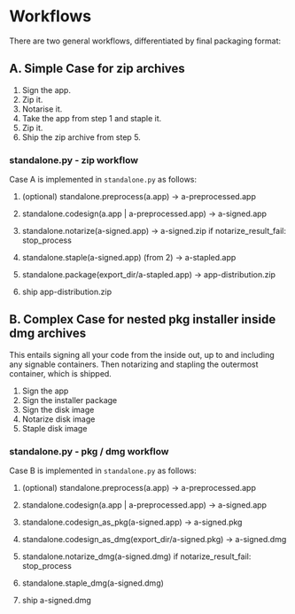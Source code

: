 # Workflows

There are two general workflows, differentiated by final packaging format:

## A. Simple Case for zip archives

1. Sign the app.
2. Zip it.
3. Notarise it.
4. Take the app from step 1 and staple it.
5. Zip it.
6. Ship the zip archive from step 5.

### standalone.py - zip workflow

Case A is implemented in `standalone.py` as follows:

1. (optional) standalone.preprocess(a.app)
    -> a-preprocessed.app

2. standalone.codesign(a.app | a-preprocessed.app)
    -> a-signed.app

3. standalone.notarize(a-signed.app)
    -> a-signed.zip
    if notarize_result_fail:
        stop_process

4. standalone.staple(a-signed.app) (from 2)
    -> a-stapled.app

5. standalone.package(export_dir/a-stapled.app)
    -> app-distribution.zip

6. ship app-distribution.zip

## B. Complex Case for nested pkg installer inside dmg archives

This entails signing all your code from the inside out, up to and including any signable containers. Then notarizing and stapling the outermost container, which is shipped.

1. Sign the app
2. Sign the installer package
3. Sign the disk image
4. Notarize disk image
5. Staple disk image

### standalone.py - pkg / dmg workflow

Case B is implemented in `standalone.py` as follows:

1. (optional) standalone.preprocess(a.app) -> a-preprocessed.app

2. standalone.codesign(a.app | a-preprocessed.app)
    -> a-signed.app

3. standalone.codesign_as_pkg(a-signed.app)
    -> a-signed.pkg

4. standalone.codesign_as_dmg(export_dir/a-signed.pkg)
    -> a-signed.dmg

5. standalone.notarize_dmg(a-signed.dmg)
    if notarize_result_fail:
        stop_process

6. standalone.staple_dmg(a-signed.dmg)

7. ship a-signed.dmg
